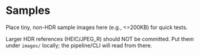 Samples
=======

Place tiny, non-HDR sample images here (e.g., <=200KB) for quick tests.

Larger HDR references (HEIC/JPEG_R) should NOT be committed. Put them under
`images/` locally; the pipeline/CLI will read from there.

